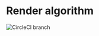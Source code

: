 
# Render algorithm


![CircleCI branch](https://img.shields.io/circleci/project/github/jwill9999/render/master.svg)

